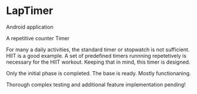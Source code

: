 # LapTimer

Android application 

A repetitive counter Timer

For many a daily activities, the standard timer or stopwatch is not sufficient.
HIIT is a good example. A set of predefined timers runnning repetetively is necessary for the HIIT workout.
Keeping that in mind, this timer is designed.

Only the initial phase is completed.
The base is ready. Mostly functionaning.

Thorough complex testing and additional feature implementation pending!
